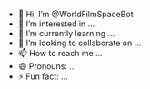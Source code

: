 - 👋 Hi, I’m @WorldFilmSpaceBot
- 👀 I’m interested in ...
- 🌱 I’m currently learning ...
- 💞️ I’m looking to collaborate on ...
- 📫 How to reach me ...
- 😄 Pronouns: ...
- ⚡ Fun fact: ...

<!---
WorldFilmSpaceBot/WorldFilmSpaceBot is a ✨ special ✨ repository because its `README.md` (this file) appears on your GitHub profile.
You can click the Preview link to take a look at your changes.
--->
